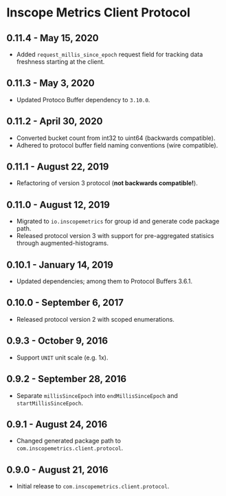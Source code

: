 Inscope Metrics Client Protocol
===============================

0.11.4 - May 15, 2020
------------------------
* Added `request_millis_since_epoch` request field for tracking data freshness starting at the client.

0.11.3 - May 3, 2020
------------------------
* Updated Protoco Buffer dependency to `3.10.0`.

0.11.2 - April 30, 2020
------------------------
* Converted bucket count from int32 to uint64 (backwards compatible).
* Adhered to protocol buffer field naming conventions (wire compatible).

0.11.1 - August 22, 2019
------------------------
* Refactoring of version 3 protocol (**not backwards compatible!**).

0.11.0 - August 12, 2019
------------------------
* Migrated to `io.inscopemetrics` for group id and generate code package path.
* Released protocol version 3 with support for pre-aggregated statisics through augmented-histograms.

0.10.1 - January 14, 2019
------------------------
* Updated dependencies; among them to Protocol Buffers 3.6.1.

0.10.0 - September 6, 2017
------------------------
* Released protocol version 2 with scoped enumerations.

0.9.3 - October 9, 2016
------------------------
* Support `UNIT` unit scale (e.g. 1x).

0.9.2 - September 28, 2016
------------------------
* Separate `millisSinceEpoch` into `endMillisSinceEpoch` and `startMillisSinceEpoch`.

0.9.1 - August 24, 2016
------------------------
* Changed generated package path to `com.inscopemetrics.client.protocol`.

0.9.0 - August 21, 2016
------------------------
* Initial release to `com.inscopemetrics.client.protocol`.
